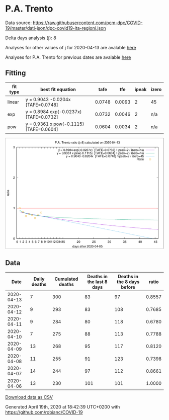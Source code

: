 # P.A. Trento

Data source: https://raw.githubusercontent.com/pcm-dpc/COVID-19/master/dati-json/dpc-covid19-ita-regioni.json

Delta days analysis (j): 8

Analyses for other values of j for 2020-04-13 are avalable [here](../2020-04-13/README.md)

Analyses for P.A. Trento for previous dates are avalable [here](../README.md)

## Fitting 
|fit type|best fit equation|tafe|tfe|ipeak|izero|
|-------|-----|--------|------|---|---|
|linear|y = 0.9043 -0.0204x  [TAFE=0.0748]|0.0748|0.0093|2|45|
|exp|y = 0.8984 exp(-0.0237x)  [TAFE=0.0732]|0.0732|0.0046|2|n/a|
|pow|y = 0.9361 x pow(-0.1115)  [TAFE=0.0604]|0.0604|0.0034|2|n/a|

![Plot](COVID-19_p.a._trento_j8_2020-04-13.png)

## Data
|Date|Daily deaths|Cumulated deaths|Deaths in the last 8 days|Deaths in the 8 days before|ratio|
|----|----------|-----------|-------|--------------------|-----|
|2020-04-13|7|300|83|97|0.8557|
|2020-04-12|9|293|83|108|0.7685|
|2020-04-11|9|284|80|118|0.6780|
|2020-04-10|7|275|88|113|0.7788|
|2020-04-09|13|268|95|117|0.8120|
|2020-04-08|11|255|91|123|0.7398|
|2020-04-07|14|244|97|112|0.8661|
|2020-04-06|13|230|101|101|1.0000|

[Download data as CSV](COVID-19_p.a._trento_j8_2020-04-13.csv)

Generated April 19th, 2020 at 18:42:39 UTC+0200 with https://github.com/robianc/COVID-19

